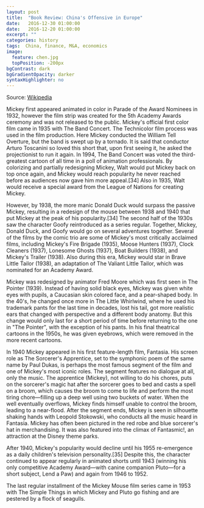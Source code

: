 ```yaml
---
layout: post
title:  "Book Review: China's Offensive in Europe"
date:   2016-12-30 01:00:00
date:   2016-12-20 01:00:00
excerpt: ""
categories: history
tags:  China, finance, M&A, economics
image:
  feature: chen.jpg
  topPosition: -200px
bgContrast: dark
bgGradientOpacity: darker
syntaxHighlighter: no
---
```

Source: [Wikipedia](https://en.wikipedia.org/wiki/Mickey_Mouse)

Mickey first appeared animated in color in Parade of the Award Nominees in 1932, however the film strip was created for the 5th Academy Awards ceremony and was not released to the public. Mickey's official first color film came in 1935 with The Band Concert. The Technicolor film process was used in the film production. Here Mickey conducted the William Tell Overture, but the band is swept up by a tornado. It is said that conductor Arturo Toscanini so loved this short that, upon first seeing it, he asked the projectionist to run it again. In 1994, The Band Concert was voted the third-greatest cartoon of all time in a poll of animation professionals. By colorizing and partially redesigning Mickey, Walt would put Mickey back on top once again, and Mickey would reach popularity he never reached before as audiences now gave him more appeal.[34] Also in 1935, Walt would receive a special award from the League of Nations for creating Mickey.

However, by 1938, the more manic Donald Duck would surpass the passive Mickey, resulting in a redesign of the mouse between 1938 and 1940 that put Mickey at the peak of his popularity.[34] The second half of the 1930s saw the character Goofy reintroduced as a series regular. Together, Mickey, Donald Duck, and Goofy would go on several adventures together. Several of the films by the comic trio are some of Mickey's most critically acclaimed films, including Mickey's Fire Brigade (1935), Moose Hunters (1937), Clock Cleaners (1937), Lonesome Ghosts (1937), Boat Builders (1938), and Mickey's Trailer (1938). Also during this era, Mickey would star in Brave Little Tailor (1938), an adaptation of The Valiant Little Tailor, which was nominated for an Academy Award.

Mickey was redesigned by animator Fred Moore which was first seen in The Pointer (1939). Instead of having solid black eyes, Mickey was given white eyes with pupils, a Caucasian skin colored face, and a pear-shaped body. In the 40's, he changed once more in The Little Whirlwind, where he used his trademark pants for the last time in decades, lost his tail, got more realistic ears that changed with perspective and a different body anatomy. But this change would only last for a short period of time before returning to the one in "The Pointer", with the exception of his pants. In his final theatrical cartoons in the 1950s, he was given eyebrows, which were removed in the more recent cartoons.

In 1940 Mickey appeared in his first feature-length film, Fantasia. His screen role as The Sorcerer's Apprentice, set to the symphonic poem of the same name by Paul Dukas, is perhaps the most famous segment of the film and one of Mickey's most iconic roles. The segment features no dialogue at all, only the music. The apprentice (Mickey), not willing to do his chores, puts on the sorcerer's magic hat after the sorcerer goes to bed and casts a spell on a broom, which causes the broom to come to life and perform the most tiring chore—filling up a deep well using two buckets of water. When the well eventually overflows, Mickey finds himself unable to control the broom, leading to a near-flood. After the segment ends, Mickey is seen in silhouette shaking hands with Leopold Stokowski, who conducts all the music heard in Fantasia. Mickey has often been pictured in the red robe and blue sorcerer's hat in merchandising. It was also featured into the climax of Fantasmic!, an attraction at the Disney theme parks.

After 1940, Mickey's popularity would decline until his 1955 re-emergence as a daily children's television personality.[35] Despite this, the character continued to appear regularly in animated shorts until 1943 (winning his only competitive Academy Award—with canine companion Pluto—for a short subject, Lend a Paw) and again from 1946 to 1952.

The last regular installment of the Mickey Mouse film series came in 1953 with The Simple Things in which Mickey and Pluto go fishing and are pestered by a flock of seagulls.
